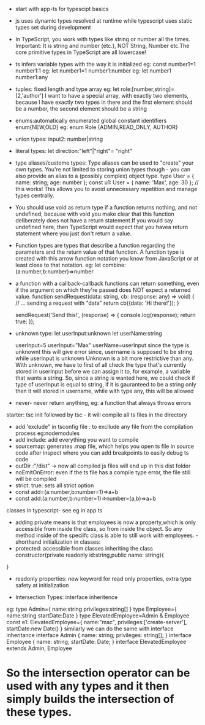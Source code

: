 - start with app-ts for typescipt basics

- js uses dynamic types resolved at runtime while typescript uses static types set during development
- In TypeScript, you work with types like string or number all the times.
  Important: It is string and number (etc.), NOT String, Number etc.The core primitive types in TypeScript are all lowercase!
- ts infers variable types with the way it is initialized
  eg: const number1=1 number1:1
  eg: let number1=1 number1:number
  eg: let number1 number1:any
- tuples: fixed length and type array eg:
  let role:[number,string]= [2,'author']
  I want to have a special array, with exactly two elements, because I have exactly two types in there and
  the first element should be a number, the second element should be a string
- enums:automatically enumerated global constant identifiers
  enum{NEW,OLD}
  eg: enum Role {ADMIN,READ_ONLY, AUTHOR}
- union types: input2: number|string
- literal types:
  let direction:"left"|"right"= "right"
- type aliases/custome types: Type aliases can be used to "create" your own types. You're not limited to storing union types though - you can also provide an alias to a (possibly complex) object type.
  type User = { name: string; age: number };
  const u1: User = { name: 'Max', age: 30 }; // this works!
  This allows you to avoid unnecessary repetition and manage types centrally.
- You should use void as return type if a function returns nothing, and not undefined, because with void you make clear that this function deliberately does not have a return statement.If you would say undefined here, then TypeScript would expect that you havea return statement where you just don't return a value.
- Function types are types that describe a function regarding the parameters and the return value
  of that function. A function type is created with this arrow function notation you know from JavaScript
  or at least close to that notation.
  eg: let combine:(a:number,b:number)=>number
- a function with a callback-callback functions can return something, even if the argument on which they're passed does NOT expect a returned value.
  function sendRequest(data: string, cb: (response: any) => void) {
  // ... sending a request with "data"
  return cb({data: 'Hi there!'});
  }

  sendRequest('Send this!', (response) => {
  console.log(response);
  return true;
  });

- unknown type:
  let userInput:unknown
  let userName:string

  userInput=5
  userInput="Max"
  userName=userInput
  since the type is unknownt this will give error since, username is supposed to be string while userinput is unknown
  Unknown is a bit more restrictive than any. With unknown, we have to first of all check the type that's currently stored in userInput before we can assign it to, for example, a variable that wants a string.
  So, since a string is wanted here,
  we could check if type of userInput is equal to string, if it is gauranteed to be a string only then it will stored in username, while with type any, this will be allowed

- never- never return anything, eg: a function that always throws errors

starter: tsc init followed by tsc - it will compile all ts files in the directory

- add 'exclude" in tsconfig file : to excllude any file from the compilation process eg:nodemodules
- add include: add everything you want to compile
- sourcemap: generates .map file, which helps you open ts file in source code after inspect where you can add breakpoints to easily debug ts code
- outDir :"/dist" -> now all compiled js files will end up in this dist folder
- noEmitOnError: even if the ts file has a compile type error, the file still will be compiled
- strict: true: sets all strict option
- const add=(a:number,b:number=1)=>a+b
- const add:(a:number,b:number=1)=>number=(a,b)=>a+b

classes in typescript- see eg in app ts

- adding private means is that employees is now a property,which is only accessible from inside the class,
  so from inside the object. So any method inside of the speciifc class is able to still work with employees.
  -shorthand initialization in classes:
- protected: accessible from classes inheriting the class
  constructor(private readonly id:string,public name: string){

}

- readonly properties: new keyword for read only properties, extra type safety at initialization

- Intersection Types: interface inheritence

eg:
type Admin={
name:string
privileges:string[]
}
type Employee={
name:string
startDate:Date
}
type ElevatedEmployee=Admin & Employee
const e1: ElevatedEmployee={
name:"mac",
privileges:['create-server'],
startDate:new Date()
}
similarly we can do the same with interface inheritance
interface Admin {
name: string;
privileges: string[];
}
interface Employee {
name: string;
startDate: Date;
}
interface ElevatedEmployee extends Admin, Employee

# So the intersection operator can be used with any types and it then simply builds the intersection of these types.
